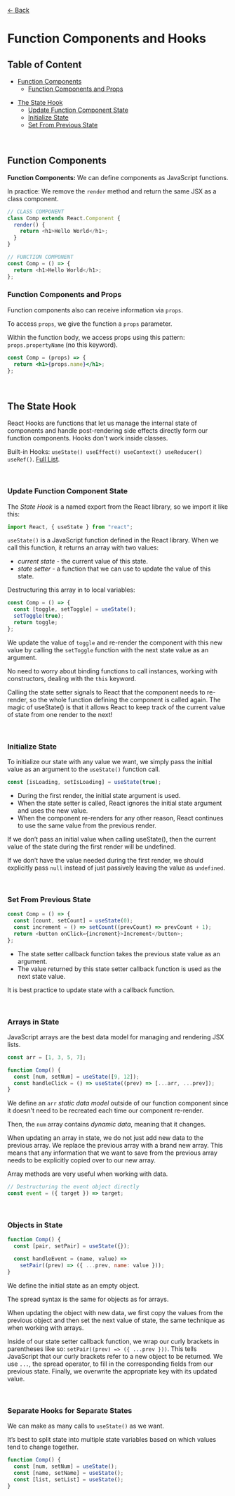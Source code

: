 [&larr; Back](./README.md)

# Function Components and Hooks

## Table of Content

- [Function Components](#function-components)
  - [Function Components and Props](#function-components-and-props)

<div></div>

- [The State Hook](#the-state-hook)
  - [Update Function Component State](#update-function-component-state)
  - [Initialize State](#initialize-state)
  - [Set From Previous State](#set-from-previous-state)

<div></div>

<br>

## Function Components

**Function Components:** We can define components as JavaScript functions.

In practice: We remove the `render` method and return the same JSX as a class component.

```js
// CLASS COMPONENT
class Comp extends React.Component {
  render() {
    return <h1>Hello World</h1>;
  }
}

// FUNCTION COMPONENT
const Comp = () => {
  return <h1>Hello World</h1>;
};
```

### Function Components and Props

Function components also can receive information via `props`.

To access `props`, we give the function a `props` parameter.

Within the function body, we access props using this pattern: `props.propertyName` (no this keyword).

```jsx
const Comp = (props) => {
  return <h1>{props.name}</h1>;
};
```

<br>

## The State Hook

React Hooks are functions that let us manage the internal state of components and handle post-rendering side effects directly form our function components. Hooks don't work inside classes.

Built-in Hooks: `useState() useEffect() useContext() useReducer() useRef()`. [Full List](https://reactjs.org/docs/hooks-reference.html).

<br>

### Update Function Component State

The _State Hook_ is a named export from the React library, so we import it like this:

```js
import React, { useState } from "react";
```

`useState()` is a JavaScript function defined in the React library. When we call this function, it returns an array with two values:

- _current state_ - the current value of this state.
- _state setter_ - a function that we can use to update the value of this state.

Destructuring this array in to local variables:

```js
const Comp = () => {
  const [toggle, setToggle] = useState();
  setToggle(true);
  return toggle;
};
```

We update the value of `toggle` and re-render the component with this new value by calling the `setToggle` function with the next state value as an argument.

No need to worry about binding functions to call instances, working with constructors, dealing with the `this` keyword.

Calling the state setter signals to React that the component needs to re-render, so the whole function defining the component is called again. The magic of useState() is that it allows React to keep track of the current value of state from one render to the next!

<br>

### Initialize State

To initialize our state with any value we want, we simply pass the initial value as an argument to the `useState()` function call.

```js
const [isLoading, setIsLoading] = useState(true);
```

- During the first render, the initial state argument is used.
- When the state setter is called, React ignores the initial state argument and uses the new value.
- When the component re-renders for any other reason, React continues to use the same value from the previous render.

If we don’t pass an initial value when calling useState(), then the current value of the state during the first render will be undefined.

If we don’t have the value needed during the first render, we should explicitly pass `null` instead of just passively leaving the value as `undefined`.

<br>

### Set From Previous State

```js
const Comp = () => {
  const [count, setCount] = useState(0);
  const increment = () => setCount((prevCount) => prevCount + 1);
  return <button onClick={increment}>Increment</button>;
};
```

- The state setter callback function takes the previous state value as an argument.
- The value returned by this state setter callback function is used as the next state value.

It is best practice to update state with a callback function.

<br>

### Arrays in State

JavaScript arrays are the best data model for managing and rendering JSX lists.

```js
const arr = [1, 3, 5, 7];

function Comp() {
  const [num, setNum] = useState([9, 12]);
  const handleClick = () => useState((prev) => [...arr, ...prev]);
}
```

We define an `arr` _static data model_ outside of our function component since it doesn't need to be recreated each time our component re-render.

Then, the `num` array contains _dynamic data_, meaning that it changes.

When updating an array in state, we do not just add new data to the previous array. We replace the previous array with a brand new array. This means that any information that we want to save from the previous array needs to be explicitly copied over to our new array.

Array methods are very useful when working with data.

```js
// Destructuring the event object directly
const event = ({ target }) => target;
```

<br>

### Objects in State

```js
function Comp() {
  const [pair, setPair] = useState({});

  const handleEvent = (name, value) =>
    setPair((prev) => ({ ...prev, name: value }));
}
```

We define the initial state as an empty object.

The spread syntax is the same for objects as for arrays.

When updating the object with new data, we first copy the values from the previous object and then set the next value of state, the same technique as when working with arrays.

Inside of our state setter callback function, we wrap our curly brackets in parentheses like so: `setPair((prev) => ({ ...prev }))`. This tells JavaScript that our curly brackets refer to a new object to be returned. We use `...`, the spread operator, to fill in the corresponding fields from our previous state. Finally, we overwrite the appropriate key with its updated value.

<br>

### Separate Hooks for Separate States

We can make as many calls to `useState()` as we want.

It’s best to split state into multiple state variables based on which values tend to change together.

```js
function Comp() {
  const [num, setNum] = useState();
  const [name, setName] = useState();
  const [list, setList] = useState();
}
```

<br>
